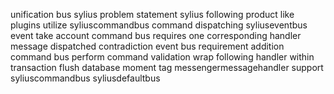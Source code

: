unification bus sylius problem statement sylius following product like plugins utilize syliuscommandbus command dispatching syliuseventbus event take account command bus requires one corresponding handler message dispatched contradiction event bus requirement addition command bus perform command validation wrap following handler within transaction flush database moment tag messengermessagehandler support syliuscommandbus syliusdefaultbus